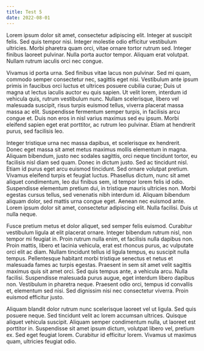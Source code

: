 ```yaml
---
title: Test 5
date: 2022-08-01
---
```


Lorem ipsum dolor sit amet, consectetur adipiscing elit. Integer at suscipit felis. Sed quis tempor nisi. Integer molestie odio efficitur vestibulum ultricies. Morbi pharetra quam orci, vitae ornare tortor rutrum sed. Integer finibus laoreet pulvinar. Nulla porta auctor tempor. Aliquam erat volutpat. Nullam rutrum iaculis orci nec congue.

Vivamus id porta urna. Sed finibus vitae lacus non pulvinar. Sed mi quam, commodo semper consectetur nec, sagittis eget nisi. Vestibulum ante ipsum primis in faucibus orci luctus et ultrices posuere cubilia curae; Duis ut magna ut lectus iaculis auctor eu quis sapien. Ut velit lorem, interdum id vehicula quis, rutrum vestibulum nunc. Nullam scelerisque, libero vel malesuada suscipit, risus turpis euismod tellus, viverra placerat massa massa ac elit. Suspendisse fermentum semper turpis, in facilisis arcu congue et. Duis non eros in nisl varius maximus sed eu ipsum. Morbi eleifend sapien eget erat porttitor, ac rutrum leo pulvinar. Etiam at hendrerit purus, sed facilisis leo.

Integer tristique urna nec massa dapibus, et scelerisque ex hendrerit. Donec eget massa sit amet metus maximus mollis elementum in magna. Aliquam bibendum, justo nec sodales sagittis, orci neque tincidunt tortor, eu facilisis nisl diam sed quam. Donec in dictum justo. Sed ac tincidunt nisl. Etiam id purus eget arcu euismod tincidunt. Sed ornare volutpat pretium. Vivamus eleifend turpis et feugiat luctus. Phasellus dictum, nunc sit amet aliquet condimentum, leo dui finibus sem, id tempor lorem felis id odio. Suspendisse elementum pretium dui, in tristique mauris ultricies non. Morbi egestas cursus tellus, sed venenatis nibh interdum id. Aliquam bibendum aliquam dolor, sed mattis urna congue eget. Aenean nec euismod ante. Lorem ipsum dolor sit amet, consectetur adipiscing elit. Nulla facilisi. Duis ut nulla neque.

Fusce pretium metus et dolor aliquet, sed semper felis euismod. Curabitur vestibulum ligula at elit placerat ornare. Integer bibendum rutrum nisl, non tempor mi feugiat in. Proin rutrum nulla enim, et facilisis nulla dapibus non. Proin mattis, libero et lacinia vehicula, erat est rhoncus purus, ac vulputate orci elit ac diam. Nullam tincidunt tellus id ligula tempus, eu suscipit nulla tempus. Pellentesque habitant morbi tristique senectus et netus et malesuada fames ac turpis egestas. Praesent in sem sit amet velit sagittis maximus quis sit amet orci. Sed quis tempus ante, a vehicula arcu. Nulla facilisi. Suspendisse malesuada purus augue, eget interdum libero dapibus non. Vestibulum in pharetra neque. Praesent odio orci, tempus id convallis et, elementum sed nisi. Sed dignissim nisi nec consectetur viverra. Proin euismod efficitur justo.

Aliquam blandit dolor rutrum nunc scelerisque laoreet vel ut ligula. Sed quis posuere neque. Sed tincidunt velit ac lorem accumsan ultrices. Quisque aliquet vehicula suscipit. Aliquam semper condimentum nulla, ut laoreet est porttitor in. Suspendisse sit amet ipsum dictum, volutpat libero vel, pretium ex. Sed eget feugiat lorem. Curabitur id efficitur lorem. Vivamus ut maximus quam, ultricies feugiat odio.
